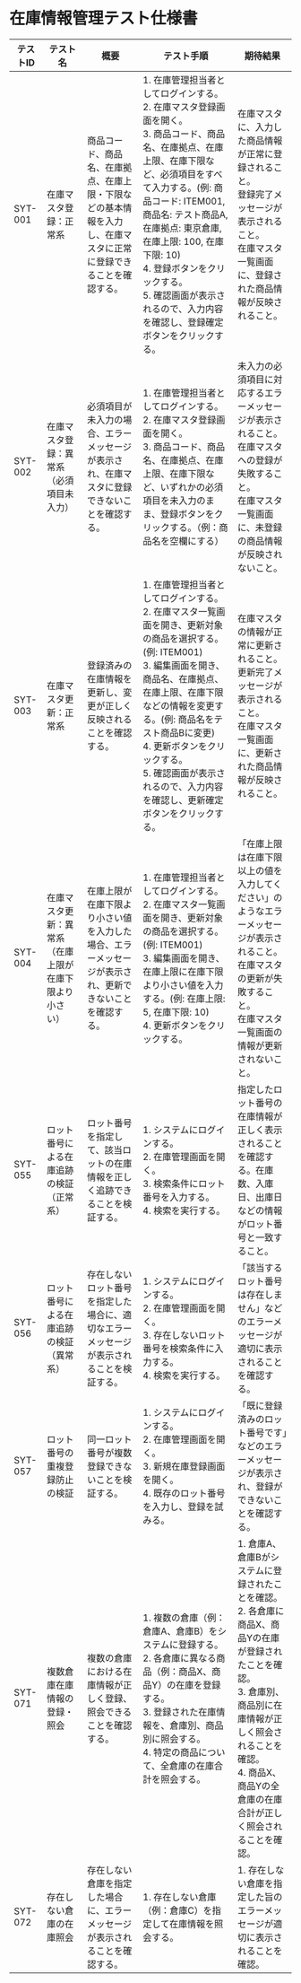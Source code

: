 # 在庫情報管理テスト仕様書

| テストID | テスト名 | 概要 | テスト手順 | 期待結果 |
|----------|----------|------|------------|-----------|
| SYT-001 | 在庫マスタ登録：正常系 | 商品コード、商品名、在庫拠点、在庫上限・下限などの基本情報を入力し、在庫マスタに正常に登録できることを確認する。 | 1. 在庫管理担当者としてログインする。<br>2. 在庫マスタ登録画面を開く。<br>3. 商品コード、商品名、在庫拠点、在庫上限、在庫下限など、必須項目をすべて入力する。(例: 商品コード: ITEM001, 商品名: テスト商品A, 在庫拠点: 東京倉庫, 在庫上限: 100, 在庫下限: 10)<br>4. 登録ボタンをクリックする。<br>5. 確認画面が表示されるので、入力内容を確認し、登録確定ボタンをクリックする。 | 在庫マスタに、入力した商品情報が正常に登録されること。<br>登録完了メッセージが表示されること。<br>在庫マスタ一覧画面に、登録された商品情報が反映されること。 |
| SYT-002 | 在庫マスタ登録：異常系（必須項目未入力） | 必須項目が未入力の場合、エラーメッセージが表示され、在庫マスタに登録できないことを確認する。 | 1. 在庫管理担当者としてログインする。<br>2. 在庫マスタ登録画面を開く。<br>3. 商品コード、商品名、在庫拠点、在庫上限、在庫下限など、いずれかの必須項目を未入力のまま、登録ボタンをクリックする。（例：商品名を空欄にする） | 未入力の必須項目に対応するエラーメッセージが表示されること。<br>在庫マスタへの登録が失敗すること。<br>在庫マスタ一覧画面に、未登録の商品情報が反映されないこと。 |
| SYT-003 | 在庫マスタ更新：正常系 | 登録済みの在庫情報を更新し、変更が正しく反映されることを確認する。 | 1. 在庫管理担当者としてログインする。<br>2. 在庫マスタ一覧画面を開き、更新対象の商品を選択する。(例: ITEM001)<br>3. 編集画面を開き、商品名、在庫拠点、在庫上限、在庫下限などの情報を変更する。(例: 商品名をテスト商品Bに変更)<br>4. 更新ボタンをクリックする。<br>5. 確認画面が表示されるので、入力内容を確認し、更新確定ボタンをクリックする。 | 在庫マスタの情報が正常に更新されること。<br>更新完了メッセージが表示されること。<br>在庫マスタ一覧画面に、更新された商品情報が反映されること。 |
| SYT-004 | 在庫マスタ更新：異常系（在庫上限が在庫下限より小さい） | 在庫上限が在庫下限より小さい値を入力した場合、エラーメッセージが表示され、更新できないことを確認する。 | 1. 在庫管理担当者としてログインする。<br>2. 在庫マスタ一覧画面を開き、更新対象の商品を選択する。(例: ITEM001)<br>3. 編集画面を開き、在庫上限に在庫下限より小さい値を入力する。(例: 在庫上限: 5, 在庫下限: 10)<br>4. 更新ボタンをクリックする。 | 「在庫上限は在庫下限以上の値を入力してください」のようなエラーメッセージが表示されること。<br>在庫マスタの更新が失敗すること。<br>在庫マスタ一覧画面の情報が更新されないこと。 |
| SYT-055 | ロット番号による在庫追跡の検証（正常系） | ロット番号を指定して、該当ロットの在庫情報を正しく追跡できることを検証する。 | 1. システムにログインする。<br>2. 在庫管理画面を開く。<br>3. 検索条件にロット番号を入力する。<br>4. 検索を実行する。 | 指定したロット番号の在庫情報が正しく表示されることを確認する。在庫数、入庫日、出庫日などの情報がロット番号と一致すること。 |
| SYT-056 | ロット番号による在庫追跡の検証（異常系） | 存在しないロット番号を指定した場合に、適切なエラーメッセージが表示されることを検証する。 | 1. システムにログインする。<br>2. 在庫管理画面を開く。<br>3. 存在しないロット番号を検索条件に入力する。<br>4. 検索を実行する。 | 「該当するロット番号は存在しません」などのエラーメッセージが適切に表示されることを確認する。 |
| SYT-057 | ロット番号の重複登録防止の検証 | 同一ロット番号が複数登録できないことを検証する。 | 1. システムにログインする。<br>2. 在庫管理画面を開く。<br>3. 新規在庫登録画面を開く。<br>4. 既存のロット番号を入力し、登録を試みる。 | 「既に登録済みのロット番号です」などのエラーメッセージが表示され、登録ができないことを確認する。 |
| SYT-071 | 複数倉庫在庫情報の登録・照会 | 複数の倉庫における在庫情報が正しく登録、照会できることを確認する。 | 1. 複数の倉庫（例：倉庫A、倉庫B）をシステムに登録する。<br>2. 各倉庫に異なる商品（例：商品X、商品Y）の在庫を登録する。<br>3. 登録された在庫情報を、倉庫別、商品別に照会する。<br>4. 特定の商品について、全倉庫の在庫合計を照会する。 | 1. 倉庫A、倉庫Bがシステムに登録されたことを確認。<br>2. 各倉庫に商品X、商品Yの在庫が登録されたことを確認。<br>3. 倉庫別、商品別に在庫情報が正しく照会されることを確認。<br>4. 商品X、商品Yの全倉庫の在庫合計が正しく照会されることを確認。 |
| SYT-072 | 存在しない倉庫の在庫照会 | 存在しない倉庫を指定した場合に、エラーメッセージが表示されることを確認する。 | 1. 存在しない倉庫（例：倉庫C）を指定して在庫情報を照会する。 | 1. 存在しない倉庫を指定した旨のエラーメッセージが適切に表示されることを確認。 | 